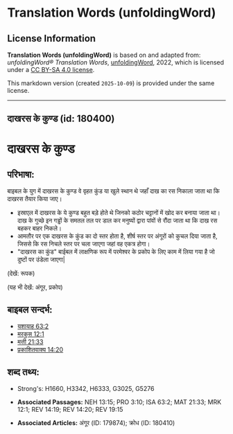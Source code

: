 # Translation Words (unfoldingWord)

## License Information

**Translation Words (unfoldingWord)** is based on and adapted from: _unfoldingWord® Translation Words_, [unfoldingWord](https://unfoldingword.org/utw), 2022, which is licensed under a [CC BY-SA 4.0 license](https://creativecommons.org/licenses/by-sa/4.0/legalcode.en).

This markdown version (created `2025-10-09`) is provided under the same license.



--------------------------------

## दाखरस के कुण्ड (id: 180400)

दाखरस के कुण्ड
==============

परिभाषा:
--------

बाइबल के युग में दाखरस के कुण्ड वे वृहत कुंड या खुले स्थान थे जहाँ दाख का रस निकाला जाता था कि दाखरस तैयार किया जाए।

* इस्राएल में दाखरस के ये कुण्ड बहुत बड़े होते थे जिनको कठोर चट्टानों में खोद कर बनाया जाता था। दाख के गुच्छे इन गड्ढों के समतल तल पर डाल कर मनुष्यों द्वारा पांवों से रौंदा जाता था कि दाख रस बहकर बाहर निकले।
* आमतौर पर एक दाखरस के कुंड का दो स्तर होता है, शीर्ष स्तर पर अंगूरों को कुचल दिया जाता है, जिससे कि रस निचले स्तर पर चला जाएगा जहां वह एकत्र होगा।
* "दाखरस का कुंड" बाईबल में लाक्षणिक रूप में परमेश्वर के प्रकोप के लिए काम में लिया गया है जो दुष्टों पर उंडेला जाएगा\|

(देखें: रूपक)

(यह भी देखें: अंगूर, प्रकोप)

बाइबल सन्दर्भ:
--------------

* [यशायाह 63:2](https://ref.ly/Isa63:2)
* [मरकुस 12:1](https://ref.ly/Mark12:1)
* [मत्ती 21:33](https://ref.ly/Matt21:33)
* [प्रकाशितवाक्य 14:20](https://ref.ly/Rev14:20)

शब्द तथ्य:
----------

* Strong's: H1660, H3342, H6333, G3025, G5276

* **Associated Passages:** NEH 13:15; PRO 3:10; ISA 63:2; MAT 21:33; MRK 12:1; REV 14:19; REV 14:20; REV 19:15
* **Associated Articles:** अंगूर (ID: 179874); क्रोध (ID: 180410)

